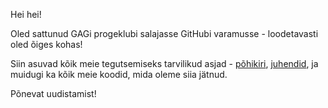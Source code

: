 Hei hei!

Oled sattunud GAGi progeklubi salajasse GitHubi varamusse - loodetavasti oled õiges kohas!

Siin asuvad kõik meie tegutsemiseks tarvilikud asjad - [põhikiri](Peamine/Põhikiri.md), [juhendid](Peamine/Juhendid.md), ja muidugi ka kõik meie koodid, mida oleme siia jätnud.

Põnevat uudistamist!